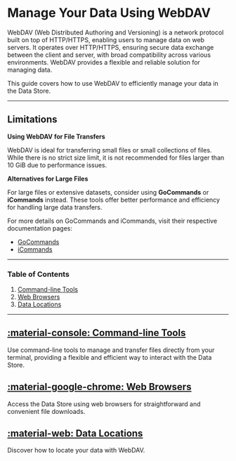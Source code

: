 # Manage Your Data Using WebDAV

WebDAV (Web Distributed Authoring and Versioning) is a network protocol built on top of HTTP/HTTPS, enabling users to manage data on web servers. It operates over HTTP/HTTPS, ensuring secure data exchange between the client and server, with broad compatibility across various environments. WebDAV provides a flexible and reliable solution for managing data.

This guide covers how to use WebDAV to efficiently manage your data in the Data Store.

---

## Limitations

**Using WebDAV for File Transfers**

WebDAV is ideal for transferring small files or small collections of files. While there is no strict size limit, it is not recommended for files larger than 10 GiB due to performance issues.

**Alternatives for Large Files**

For large files or extensive datasets, consider using **GoCommands** or **iCommands** instead. These tools offer better performance and efficiency for handling large data transfers.

For more details on GoCommands and iCommands, visit their respective documentation pages:
- [GoCommands](../gocommands)
- [iCommands](../icommands)

---

### Table of Contents

1. [Command-line Tools](cli.md)
2. [Web Browsers](browser.md)
3. [Data Locations](data_location.md)

---

## [:material-console: Command-line Tools](cli.md)

Use command-line tools to manage and transfer files directly from your terminal, providing a flexible and efficient way to interact with the Data Store.

## [:material-google-chrome: Web Browsers](browser.md)

Access the Data Store using web browsers for straightforward and convenient file downloads.

## [:material-web: Data Locations](data_location.md)

Discover how to locate your data with WebDAV.
